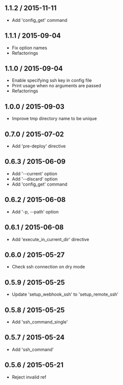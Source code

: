 ## 1.1.2 / 2015-11-11

  * Add 'config_get' command

## 1.1.1 / 2015-09-04

  * Fix option names
  * Refactorings

## 1.1.0 / 2015-09-04

  * Enable specifying ssh key in config file
  * Print usage when no arguments are passed
  * Refactorings

## 1.0.0 / 2015-09-03

  * Improve tmp directory name to be unique

## 0.7.0 / 2015-07-02

  * Add 'pre-deploy' directive

## 0.6.3 / 2015-06-09

  * Add '--current' option
  * Add '--discard' option
  * Add 'config_get' command

## 0.6.2 / 2015-06-08

  * Add '-p, --path' option

## 0.6.1 / 2015-06-08

  * Add 'execute_in_current_dir' directive

## 0.6.0 / 2015-05-27

  * Check ssh connection on dry mode

## 0.5.9 / 2015-05-25

  * Update 'setup_webhook_ssh' to 'setup_remote_ssh'

## 0.5.8 / 2015-05-25

  * Add 'ssh_command_single'

## 0.5.7 / 2015-05-24

  * Add 'ssh_command'

## 0.5.6 / 2015-05-21

  * Reject invalid ref
